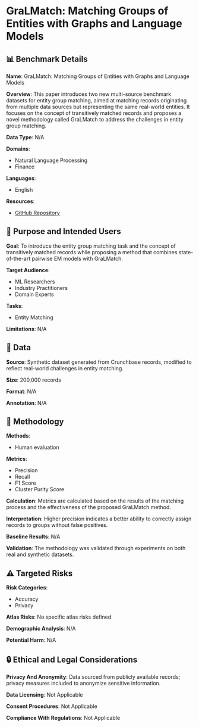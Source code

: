 # GraLMatch: Matching Groups of Entities with Graphs and Language Models

## 📊 Benchmark Details

**Name**: GraLMatch: Matching Groups of Entities with Graphs and Language Models

**Overview**: This paper introduces two new multi-source benchmark datasets for entity group matching, aimed at matching records originating from multiple data sources but representing the same real-world entities. It focuses on the concept of transitively matched records and proposes a novel methodology called GraLMatch to address the challenges in entity group matching.

**Data Type**: N/A

**Domains**:
- Natural Language Processing
- Finance

**Languages**:
- English

**Resources**:
- [GitHub Repository](https://github.com/FernandoDeMeer/GraLMatch)

## 🎯 Purpose and Intended Users

**Goal**: To introduce the entity group matching task and the concept of transitively matched records while proposing a method that combines state-of-the-art pairwise EM models with GraLMatch.

**Target Audience**:
- ML Researchers
- Industry Practitioners
- Domain Experts

**Tasks**:
- Entity Matching

**Limitations**: N/A

## 💾 Data

**Source**: Synthetic dataset generated from Crunchbase records, modified to reflect real-world challenges in entity matching.

**Size**: 200,000 records

**Format**: N/A

**Annotation**: N/A

## 🔬 Methodology

**Methods**:
- Human evaluation

**Metrics**:
- Precision
- Recall
- F1 Score
- Cluster Purity Score

**Calculation**: Metrics are calculated based on the results of the matching process and the effectiveness of the proposed GraLMatch method.

**Interpretation**: Higher precision indicates a better ability to correctly assign records to groups without false positives.

**Baseline Results**: N/A

**Validation**: The methodology was validated through experiments on both real and synthetic datasets.

## ⚠️ Targeted Risks

**Risk Categories**:
- Accuracy
- Privacy

**Atlas Risks**:
No specific atlas risks defined

**Demographic Analysis**: N/A

**Potential Harm**: N/A

## 🔒 Ethical and Legal Considerations

**Privacy And Anonymity**: Data sourced from publicly available records; privacy measures included to anonymize sensitive information.

**Data Licensing**: Not Applicable

**Consent Procedures**: Not Applicable

**Compliance With Regulations**: Not Applicable
